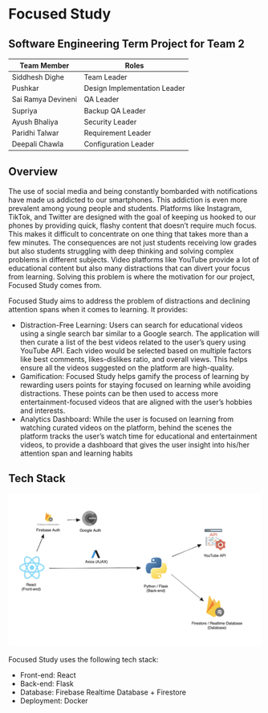 # Focused Study
## Software Engineering Term Project for Team 2

Team Member    | Roles
-------------- | -------------
Siddhesh Dighe | Team Leader
Pushkar        | Design Implementation Leader
Sai Ramya Devineni| QA Leader
Supriya        | Backup QA Leader
Ayush Bhaliya  | Security Leader
Paridhi Talwar | Requirement Leader
Deepali Chawla | Configuration Leader

## Overview ##

The use of social media and being constantly bombarded with notifications have made us addicted to our smartphones. This addiction is even more prevalent among young people and students. Platforms like Instagram, TikTok, and Twitter are designed with the goal of keeping us hooked to our phones by providing quick, flashy content that doesn’t require much focus. This makes it difficult to concentrate on one thing that takes more than a few minutes. The consequences are not just students receiving low grades but also students struggling with deep thinking and solving complex problems in different subjects. 
Video platforms like YouTube provide a lot of educational content but also many distractions that can divert your focus from learning. Solving this problem is where the motivation for our project, Focused Study comes from.

Focused Study aims to address the problem of distractions and declining attention spans when it comes to learning. It provides:
* Distraction-Free Learning: Users can search for educational videos using a single search bar similar to a Google search. The application will then curate a list of the best videos related to the user’s query using YouTube API. Each video would be selected based on multiple factors like best comments, likes-dislikes ratio, and overall views. This helps ensure all the videos suggested on the platform are high-quality.
* Gamification: Focused Study helps gamify the process of learning by rewarding users points for staying focused on learning while avoiding distractions. These points can be then used to access more entertainment-focused videos that are aligned with the user’s hobbies and interests.
* Analytics Dashboard: While the user is focused on learning from watching curated videos on the platform, behind the scenes the platform tracks the user’s watch time for educational and entertainment videos, to provide a dashboard that gives the user insight into his/her attention span and learning habits

## Tech Stack ##

![alt text](./doc/TechStack.png?raw=true)
 
Focused Study uses the following tech stack:
* Front-end: React
* Back-end: Flask
* Database: Firebase Realtime Database + Firestore
* Deployment: Docker

